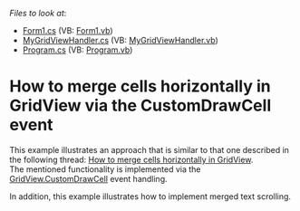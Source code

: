 <!-- default file list -->
*Files to look at*:

* [Form1.cs](./CS/HorizontalMerging/Form1.cs) (VB: [Form1.vb](./VB/HorizontalMerging/Form1.vb))
* [MyGridViewHandler.cs](./CS/HorizontalMerging/MyGridViewHandler.cs) (VB: [MyGridViewHandler.vb](./VB/HorizontalMerging/MyGridViewHandler.vb))
* [Program.cs](./CS/HorizontalMerging/Program.cs) (VB: [Program.vb](./VB/HorizontalMerging/Program.vb))
<!-- default file list end -->
# How to merge cells horizontally in GridView via the CustomDrawCell event


<p>This example illustrates an approach that is similar to that one described in the following thread: <a href="https://www.devexpress.com/Support/Center/p/E2472">How to merge cells horizontally in GridView</a>.<br />
The mentioned functionality is implemented via the <a href="https://docs.devexpress.com/WindowsForms/DevExpress.XtraGrid.Views.Grid.GridView.CustomDrawCell">GridView.CustomDrawCell</a> event handling.</p><p>In addition, this example illustrates how to implement merged text scrolling.</p><br />


<br/>


